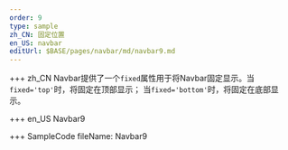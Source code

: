 ```yaml
--- 
order: 9
type: sample
zh_CN: 固定位置
en_US: navbar
editUrl: $BASE/pages/navbar/md/navbar9.md
---
```


+++ zh_CN
Navbar提供了一个<Code>fixed</Code>属性用于将Navbar固定显示。当<Code>fixed='top'</Code>时，将固定在顶部显示；
  当<Code>fixed='bottom'</Code>时，将固定在底部显示。
   
+++ en_US
Navbar9

+++ SampleCode
fileName: Navbar9
